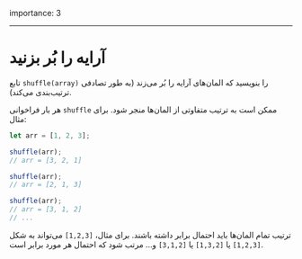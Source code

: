 importance: 3

---

# آرایه را بُر بزنید

تابع `shuffle(array)` را بنویسید که المان‌های آرایه را بُر می‌زند (به طور تصادفی ترتیب‌بندی می‌کند).

هر بار فراخوانی `shuffle` ممکن است به ترتیب متفاوتی از المان‌ها منجر شود. برای مثال:

```js
let arr = [1, 2, 3];

shuffle(arr);
// arr = [3, 2, 1]

shuffle(arr);
// arr = [2, 1, 3]

shuffle(arr);
// arr = [3, 1, 2]
// ...
```

ترتیب تمام المان‌ها باید احتمال برابر داشته باشند. برای مثال، `[1,2,3]` می‌تواند به شکل `[1,2,3]` یا `[1,3,2]` یا `[3,1,2]` و... مرتب شود که احتمال هر مورد برابر است.
